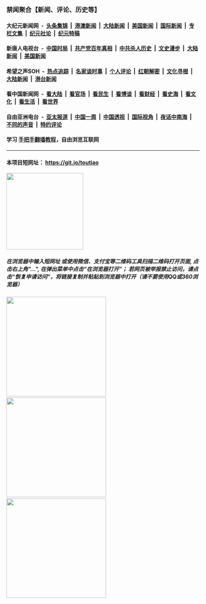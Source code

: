 ### 禁闻聚合【新闻、评论、历史等】

#### 大纪元新闻网 &nbsp;-&nbsp; [头条集锦](indexes/E头条集锦.md?t=02110722) &nbsp;|&nbsp; [港澳新闻](indexes/E港澳新闻.md?t=02110722)  &nbsp;|&nbsp; [大陆新闻](indexes/E大陆新闻.md?t=02110722) &nbsp;|&nbsp; [美国新闻](indexes/E美国新闻.md?t=02110722) &nbsp;|&nbsp; [国际新闻](indexes/E国际新闻.md?t=02110722) &nbsp;|&nbsp; [专栏文集](indexes/E专栏文集.md?t=02110722) &nbsp;|&nbsp; [纪元社论](indexes/E纪元社论.md?t=02110722) &nbsp;|&nbsp; [纪元特稿](indexes/E纪元特稿.md?t=02110722) 

#### 新唐人电视台 &nbsp;-&nbsp; [中国时局](indexes/N中国时局.md?t=02110722) &nbsp;|&nbsp; [共产党百年真相](indexes/N共产党百年真相.md?t=02110722) &nbsp;|&nbsp; [中共杀人历史](indexes/N中共杀人历史.md?t=02110722) &nbsp;|&nbsp; [文史漫步](indexes/N文史漫步.md?t=02110722) &nbsp;|&nbsp; [大陆新闻](indexes/N大陆新闻.md?t=02110722) &nbsp;|&nbsp; [美国新闻](indexes/N美国新闻.md?t=02110722)

#### 希望之声SOH &nbsp;-&nbsp; [热点追踪](indexes/H热点追踪.md?t=02110722) &nbsp;|&nbsp; [名家谈时事](indexes/H名家谈时事.md?t=02110722) &nbsp;|&nbsp; [个人评论](indexes/H个人评论.md?t=02110722)  &nbsp;|&nbsp; [红朝解密](indexes/H红朝解密.md?t=02110722) &nbsp;|&nbsp; [文化寻根](indexes/H文化寻根.md?t=02110722) &nbsp;|&nbsp; [大陆新闻](indexes/H大陆新闻.md?t=02110722) &nbsp;|&nbsp; [港台新闻](indexes/H港台新闻.md?t=02110722)

#### 看中国新闻网 &nbsp;-&nbsp; [看大陆](indexes/S看大陆.md?t=02110722) &nbsp;|&nbsp; [看官场](indexes/S看官场.md?t=02110722) &nbsp;|&nbsp; [看民生](indexes/S看民生.md?t=02110722)  &nbsp;|&nbsp; [看博谈](indexes/S看博谈.md?t=02110722) &nbsp;|&nbsp; [看财经](indexes/S看财经.md?t=02110722) &nbsp;|&nbsp; [看史海](indexes/S看史海.md?t=02110722) &nbsp;|&nbsp; [看文化](indexes/S看文化.md?t=02110722) &nbsp;|&nbsp; [看生活](indexes/S看生活.md?t=02110722) &nbsp;|&nbsp; [看世界](indexes/S看世界.md?t=02110722)

#### 自由亚洲电台 &nbsp;-&nbsp; [亚太报道](indexes/R亚太报道.md?t=02110722) &nbsp;|&nbsp; [中国一周](indexes/R中国一周.md?t=02110722) &nbsp;|&nbsp; [中国透视](indexes/R中国透视.md?t=02110722)  &nbsp;|&nbsp; [国际视角](indexes/R国际视角.md?t=02110722) &nbsp;|&nbsp; [夜话中南海](indexes/R夜话中南海.md?t=02110722) &nbsp;|&nbsp; [不同的声音](indexes/R不同的声音.md?t=02110722) &nbsp;|&nbsp; [特约评论](indexes/R特约评论.md?t=02110722)

#### 学习 [手把手翻墙教程](https://github.com/gfw-breaker/guides/wiki)，自由浏览互联网

----

#### 本项目短网址： https://git.io/toutiao
<img src="https://raw.githubusercontent.com/gfw-breaker/banned-news/master/scripts/img/qr.png" width="200px"/>  

##### 在浏览器中输入短网址 或使用微信、支付宝等二维码工具扫描二维码打开页面, 点击右上角"...", 在弹出菜单中点击“在浏览器打开”； 若网页被举报禁止访问，请点击“恢复申请访问”，将链接复制并粘贴到浏览器中打开（请不要使用QQ或360浏览器）

<img src="https://raw.githubusercontent.com/gfw-breaker/banned-news/master/scripts/img/1.png" width="260px"/> &nbsp; <img src="https://raw.githubusercontent.com/gfw-breaker/banned-news/master/scripts/img/2.png" width="260px"/> &nbsp; <img src="https://raw.githubusercontent.com/gfw-breaker/banned-news/master/scripts/img/3.png" width="260px"/>
